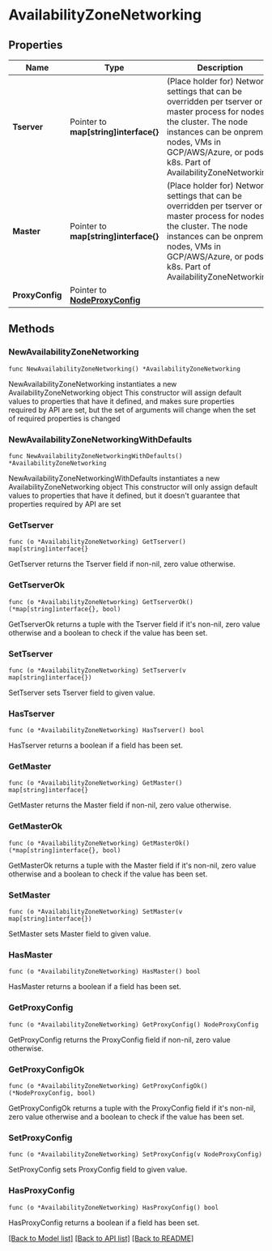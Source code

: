 # AvailabilityZoneNetworking

## Properties

Name | Type | Description | Notes
------------ | ------------- | ------------- | -------------
**Tserver** | Pointer to **map[string]interface{}** | (Place holder for) Network settings that can be overridden per tserver or master process for nodes in the cluster. The node instances can be onprem nodes, VMs in GCP/AWS/Azure, or pods in k8s. Part of AvailabilityZoneNetworking. | [optional] 
**Master** | Pointer to **map[string]interface{}** | (Place holder for) Network settings that can be overridden per tserver or master process for nodes in the cluster. The node instances can be onprem nodes, VMs in GCP/AWS/Azure, or pods in k8s. Part of AvailabilityZoneNetworking. | [optional] 
**ProxyConfig** | Pointer to [**NodeProxyConfig**](NodeProxyConfig.md) |  | [optional] 

## Methods

### NewAvailabilityZoneNetworking

`func NewAvailabilityZoneNetworking() *AvailabilityZoneNetworking`

NewAvailabilityZoneNetworking instantiates a new AvailabilityZoneNetworking object
This constructor will assign default values to properties that have it defined,
and makes sure properties required by API are set, but the set of arguments
will change when the set of required properties is changed

### NewAvailabilityZoneNetworkingWithDefaults

`func NewAvailabilityZoneNetworkingWithDefaults() *AvailabilityZoneNetworking`

NewAvailabilityZoneNetworkingWithDefaults instantiates a new AvailabilityZoneNetworking object
This constructor will only assign default values to properties that have it defined,
but it doesn't guarantee that properties required by API are set

### GetTserver

`func (o *AvailabilityZoneNetworking) GetTserver() map[string]interface{}`

GetTserver returns the Tserver field if non-nil, zero value otherwise.

### GetTserverOk

`func (o *AvailabilityZoneNetworking) GetTserverOk() (*map[string]interface{}, bool)`

GetTserverOk returns a tuple with the Tserver field if it's non-nil, zero value otherwise
and a boolean to check if the value has been set.

### SetTserver

`func (o *AvailabilityZoneNetworking) SetTserver(v map[string]interface{})`

SetTserver sets Tserver field to given value.

### HasTserver

`func (o *AvailabilityZoneNetworking) HasTserver() bool`

HasTserver returns a boolean if a field has been set.

### GetMaster

`func (o *AvailabilityZoneNetworking) GetMaster() map[string]interface{}`

GetMaster returns the Master field if non-nil, zero value otherwise.

### GetMasterOk

`func (o *AvailabilityZoneNetworking) GetMasterOk() (*map[string]interface{}, bool)`

GetMasterOk returns a tuple with the Master field if it's non-nil, zero value otherwise
and a boolean to check if the value has been set.

### SetMaster

`func (o *AvailabilityZoneNetworking) SetMaster(v map[string]interface{})`

SetMaster sets Master field to given value.

### HasMaster

`func (o *AvailabilityZoneNetworking) HasMaster() bool`

HasMaster returns a boolean if a field has been set.

### GetProxyConfig

`func (o *AvailabilityZoneNetworking) GetProxyConfig() NodeProxyConfig`

GetProxyConfig returns the ProxyConfig field if non-nil, zero value otherwise.

### GetProxyConfigOk

`func (o *AvailabilityZoneNetworking) GetProxyConfigOk() (*NodeProxyConfig, bool)`

GetProxyConfigOk returns a tuple with the ProxyConfig field if it's non-nil, zero value otherwise
and a boolean to check if the value has been set.

### SetProxyConfig

`func (o *AvailabilityZoneNetworking) SetProxyConfig(v NodeProxyConfig)`

SetProxyConfig sets ProxyConfig field to given value.

### HasProxyConfig

`func (o *AvailabilityZoneNetworking) HasProxyConfig() bool`

HasProxyConfig returns a boolean if a field has been set.


[[Back to Model list]](../README.md#documentation-for-models) [[Back to API list]](../README.md#documentation-for-api-endpoints) [[Back to README]](../README.md)



